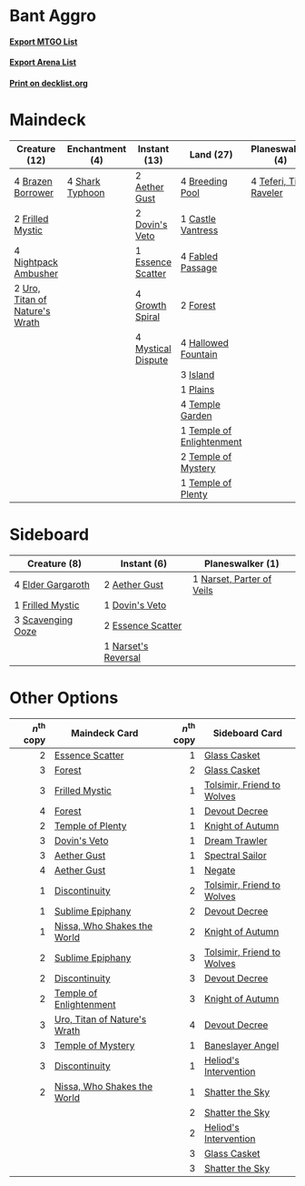 # Bant Aggro

#### [Export MTGO List](../collection/Bant%20Aggro/Bant%20Aggro.txt)
#### [Export Arena List](../collection/Bant%20Aggro/Bant%20Aggro_arena.txt)
#### [Print on decklist.org](http://decklist.org/?deckmain=2%09Aether%20Gust%0A4%09Brazen%20Borrower%0A4%09Breeding%20Pool%0A1%09Castle%20Vantress%0A2%09Dovin's%20Veto%0A1%09Essence%20Scatter%0A4%09Fabled%20Passage%0A2%09Forest%0A2%09Frilled%20Mystic%0A4%09Growth%20Spiral%0A4%09Hallowed%20Fountain%0A3%09Island%0A4%09Mystical%20Dispute%0A4%09Nightpack%20Ambusher%0A1%09Plains%0A4%09Shark%20Typhoon%0A4%09Teferi,%20Time%20Raveler%0A4%09Temple%20Garden%0A1%09Temple%20of%20Enlightenment%0A2%09Temple%20of%20Mystery%0A1%09Temple%20of%20Plenty%0A2%09Uro,%20Titan%20of%20Nature's%20Wrath&deckside=2%09Aether%20Gust%0A1%09Dovin's%20Veto%0A4%09Elder%20Gargaroth%0A2%09Essence%20Scatter%0A1%09Frilled%20Mystic%0A1%09Narset's%20Reversal%0A1%09Narset,%20Parter%20of%20Veils%0A3%09Scavenging%20Ooze)
# Maindeck

|                                              Creature (12)                                              |                                     Enchantment (4)                                      |                                        Instant (13)                                         |                                             Land (27)                                              |                                        Planeswalker (4)                                         |
|---------------------------------------------------------------------------------------------------------|------------------------------------------------------------------------------------------|---------------------------------------------------------------------------------------------|----------------------------------------------------------------------------------------------------|-------------------------------------------------------------------------------------------------|
|4 [Brazen Borrower](http://gatherer.wizards.com/Pages/Card/Details.aspx?multiverseid=473001)             |4 [Shark Typhoon](http://gatherer.wizards.com/Pages/Card/Details.aspx?multiverseid=479587)|2 [Aether Gust](http://gatherer.wizards.com/Pages/Card/Details.aspx?multiverseid=466796)     |4 [Breeding Pool](http://gatherer.wizards.com/Pages/Card/Details.aspx?multiverseid=97088)           |4 [Teferi, Time Raveler](http://gatherer.wizards.com/Pages/Card/Details.aspx?multiverseid=461148)|
|2 [Frilled Mystic](http://gatherer.wizards.com/Pages/Card/Details.aspx?multiverseid=457318)              |                                                                                          |2 [Dovin's Veto](http://gatherer.wizards.com/Pages/Card/Details.aspx?multiverseid=461120)    |1 [Castle Vantress](http://gatherer.wizards.com/Pages/Card/Details.aspx?multiverseid=473204)        |                                                                                                 |
|4 [Nightpack Ambusher](http://gatherer.wizards.com/Pages/Card/Details.aspx?multiverseid=466939)          |                                                                                          |1 [Essence Scatter](http://gatherer.wizards.com/Pages/Card/Details.aspx?multiverseid=426754) |4 [Fabled Passage](http://gatherer.wizards.com/Pages/Card/Details.aspx?multiverseid=473206)         |                                                                                                 |
|2 [Uro, Titan of Nature's Wrath](http://gatherer.wizards.com/Pages/Card/Details.aspx?multiverseid=476480)|                                                                                          |4 [Growth Spiral](http://gatherer.wizards.com/Pages/Card/Details.aspx?multiverseid=457322)   |2 [Forest](http://gatherer.wizards.com/Pages/Card/Details.aspx?multiverseid=439860)                 |                                                                                                 |
|                                                                                                         |                                                                                          |4 [Mystical Dispute](http://gatherer.wizards.com/Pages/Card/Details.aspx?multiverseid=473020)|4 [Hallowed Fountain](http://gatherer.wizards.com/Pages/Card/Details.aspx?multiverseid=97071)       |                                                                                                 |
|                                                                                                         |                                                                                          |                                                                                             |3 [Island](http://gatherer.wizards.com/Pages/Card/Details.aspx?multiverseid=439857)                 |                                                                                                 |
|                                                                                                         |                                                                                          |                                                                                             |1 [Plains](http://gatherer.wizards.com/Pages/Card/Details.aspx?multiverseid=439856)                 |                                                                                                 |
|                                                                                                         |                                                                                          |                                                                                             |4 [Temple Garden](http://gatherer.wizards.com/Pages/Card/Details.aspx?multiverseid=405112)          |                                                                                                 |
|                                                                                                         |                                                                                          |                                                                                             |1 [Temple of Enlightenment](http://gatherer.wizards.com/Pages/Card/Details.aspx?multiverseid=378535)|                                                                                                 |
|                                                                                                         |                                                                                          |                                                                                             |2 [Temple of Mystery](http://gatherer.wizards.com/Pages/Card/Details.aspx?multiverseid=373571)      |                                                                                                 |
|                                                                                                         |                                                                                          |                                                                                             |1 [Temple of Plenty](http://gatherer.wizards.com/Pages/Card/Details.aspx?multiverseid=378537)       |                                                                                                 |


# Sideboard

|                                        Creature (8)                                        |                                         Instant (6)                                          |                                          Planeswalker (1)                                          |
|--------------------------------------------------------------------------------------------|----------------------------------------------------------------------------------------------|----------------------------------------------------------------------------------------------------|
|4 [Elder Gargaroth](http://gatherer.wizards.com/Pages/Card/Details.aspx?multiverseid=485502)|2 [Aether Gust](http://gatherer.wizards.com/Pages/Card/Details.aspx?multiverseid=466796)      |1 [Narset, Parter of Veils](http://gatherer.wizards.com/Pages/Card/Details.aspx?multiverseid=460988)|
|1 [Frilled Mystic](http://gatherer.wizards.com/Pages/Card/Details.aspx?multiverseid=457318) |1 [Dovin's Veto](http://gatherer.wizards.com/Pages/Card/Details.aspx?multiverseid=461120)     |                                                                                                    |
|3 [Scavenging Ooze](http://gatherer.wizards.com/Pages/Card/Details.aspx?multiverseid=420783)|2 [Essence Scatter](http://gatherer.wizards.com/Pages/Card/Details.aspx?multiverseid=426754)  |                                                                                                    |
|                                                                                            |1 [Narset's Reversal](http://gatherer.wizards.com/Pages/Card/Details.aspx?multiverseid=460989)|                                                                                                    |


# Other Options

|*n*<sup>th</sup> copy|                                             Maindeck Card                                             |*n*<sup>th</sup> copy|                                           Sideboard Card                                            |
|--------------------:|-------------------------------------------------------------------------------------------------------|--------------------:|-----------------------------------------------------------------------------------------------------|
|                    2|[Essence Scatter](http://gatherer.wizards.com/Pages/Card/Details.aspx?multiverseid=426754)             |                    1|[Glass Casket](http://gatherer.wizards.com/Pages/Card/Details.aspx?multiverseid=472977)              |
|                    3|[Forest](http://gatherer.wizards.com/Pages/Card/Details.aspx?multiverseid=439860)                      |                    2|[Glass Casket](http://gatherer.wizards.com/Pages/Card/Details.aspx?multiverseid=472977)              |
|                    3|[Frilled Mystic](http://gatherer.wizards.com/Pages/Card/Details.aspx?multiverseid=457318)              |                    1|[Tolsimir, Friend to Wolves](http://gatherer.wizards.com/Pages/Card/Details.aspx?multiverseid=461151)|
|                    4|[Forest](http://gatherer.wizards.com/Pages/Card/Details.aspx?multiverseid=439860)                      |                    1|[Devout Decree](http://gatherer.wizards.com/Pages/Card/Details.aspx?multiverseid=466767)             |
|                    2|[Temple of Plenty](http://gatherer.wizards.com/Pages/Card/Details.aspx?multiverseid=378537)            |                    1|[Knight of Autumn](http://gatherer.wizards.com/Pages/Card/Details.aspx?multiverseid=452933)          |
|                    3|[Dovin's Veto](http://gatherer.wizards.com/Pages/Card/Details.aspx?multiverseid=461120)                |                    1|[Dream Trawler](http://gatherer.wizards.com/Pages/Card/Details.aspx?multiverseid=476465)             |
|                    3|[Aether Gust](http://gatherer.wizards.com/Pages/Card/Details.aspx?multiverseid=466796)                 |                    1|[Spectral Sailor](http://gatherer.wizards.com/Pages/Card/Details.aspx?multiverseid=466830)           |
|                    4|[Aether Gust](http://gatherer.wizards.com/Pages/Card/Details.aspx?multiverseid=466796)                 |                    1|[Negate](http://gatherer.wizards.com/Pages/Card/Details.aspx?multiverseid=423707)                    |
|                    1|[Discontinuity](http://gatherer.wizards.com/Pages/Card/Details.aspx?multiverseid=488248)               |                    2|[Tolsimir, Friend to Wolves](http://gatherer.wizards.com/Pages/Card/Details.aspx?multiverseid=461151)|
|                    1|[Sublime Epiphany](http://gatherer.wizards.com/Pages/Card/Details.aspx?multiverseid=488254)            |                    2|[Devout Decree](http://gatherer.wizards.com/Pages/Card/Details.aspx?multiverseid=466767)             |
|                    1|[Nissa, Who Shakes the World](http://gatherer.wizards.com/Pages/Card/Details.aspx?multiverseid=461096) |                    2|[Knight of Autumn](http://gatherer.wizards.com/Pages/Card/Details.aspx?multiverseid=452933)          |
|                    2|[Sublime Epiphany](http://gatherer.wizards.com/Pages/Card/Details.aspx?multiverseid=488254)            |                    3|[Tolsimir, Friend to Wolves](http://gatherer.wizards.com/Pages/Card/Details.aspx?multiverseid=461151)|
|                    2|[Discontinuity](http://gatherer.wizards.com/Pages/Card/Details.aspx?multiverseid=488248)               |                    3|[Devout Decree](http://gatherer.wizards.com/Pages/Card/Details.aspx?multiverseid=466767)             |
|                    2|[Temple of Enlightenment](http://gatherer.wizards.com/Pages/Card/Details.aspx?multiverseid=378535)     |                    3|[Knight of Autumn](http://gatherer.wizards.com/Pages/Card/Details.aspx?multiverseid=452933)          |
|                    3|[Uro, Titan of Nature's Wrath](http://gatherer.wizards.com/Pages/Card/Details.aspx?multiverseid=476480)|                    4|[Devout Decree](http://gatherer.wizards.com/Pages/Card/Details.aspx?multiverseid=466767)             |
|                    3|[Temple of Mystery](http://gatherer.wizards.com/Pages/Card/Details.aspx?multiverseid=373571)           |                    1|[Baneslayer Angel](http://gatherer.wizards.com/Pages/Card/Details.aspx?multiverseid=191065)          |
|                    3|[Discontinuity](http://gatherer.wizards.com/Pages/Card/Details.aspx?multiverseid=488248)               |                    1|[Heliod's Intervention](http://gatherer.wizards.com/Pages/Card/Details.aspx?multiverseid=476270)     |
|                    2|[Nissa, Who Shakes the World](http://gatherer.wizards.com/Pages/Card/Details.aspx?multiverseid=461096) |                    1|[Shatter the Sky](http://gatherer.wizards.com/Pages/Card/Details.aspx?multiverseid=476288)           |
|                     |                                                                                                       |                    2|[Shatter the Sky](http://gatherer.wizards.com/Pages/Card/Details.aspx?multiverseid=476288)           |
|                     |                                                                                                       |                    2|[Heliod's Intervention](http://gatherer.wizards.com/Pages/Card/Details.aspx?multiverseid=476270)     |
|                     |                                                                                                       |                    3|[Glass Casket](http://gatherer.wizards.com/Pages/Card/Details.aspx?multiverseid=472977)              |
|                     |                                                                                                       |                    3|[Shatter the Sky](http://gatherer.wizards.com/Pages/Card/Details.aspx?multiverseid=476288)           |

